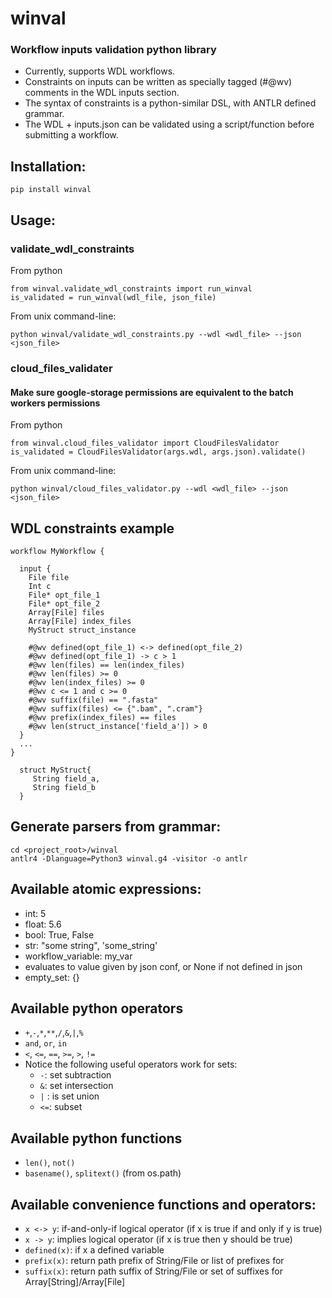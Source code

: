 # winval
### Workflow inputs validation python library

* Currently, supports WDL workflows.
* Constraints on inputs can be written as specially tagged (#@wv) comments in the WDL inputs section.
* The syntax of constraints is a python-similar DSL, with ANTLR defined grammar.
* The WDL + inputs.json can be validated using a script/function before submitting a workflow.


## Installation:
~~~
pip install winval
~~~

## Usage:

### validate_wdl_constraints
From python
~~~
from winval.validate_wdl_constraints import run_winval
is_validated = run_winval(wdl_file, json_file)
~~~

From unix command-line:
~~~
python winval/validate_wdl_constraints.py --wdl <wdl_file> --json <json_file>
~~~

### cloud_files_validater
#### Make sure google-storage permissions are equivalent to the batch workers permissions 

From python
~~~
from winval.cloud_files_validator import CloudFilesValidator
is_validated = CloudFilesValidator(args.wdl, args.json).validate()
~~~

From unix command-line:
~~~
python winval/cloud_files_validator.py --wdl <wdl_file> --json <json_file>
~~~

## WDL constraints example
~~~
workflow MyWorkflow {

  input {
    File file
    Int c
    File* opt_file_1
    File* opt_file_2
    Array[File] files
    Array[File] index_files
    MyStruct struct_instance

    #@wv defined(opt_file_1) <-> defined(opt_file_2)
    #@wv defined(opt_file_1) -> c > 1
    #@wv len(files) == len(index_files)
    #@wv len(files) >= 0
    #@wv len(index_files) >= 0
    #@wv c <= 1 and c >= 0
    #@wv suffix(file) == ".fasta"
    #@wv suffix(files) <= {".bam", ".cram"} 
    #@wv prefix(index_files) == files
    #@wv len(struct_instance['field_a']) > 0
  }
  ...
}
  
  struct MyStruct{
     String field_a,
     String field_b
  }
~~~

## Generate parsers from grammar:
~~~
cd <project_root>/winval
antlr4 -Dlanguage=Python3 winval.g4 -visitor -o antlr
~~~

## Available atomic expressions:
* int: 5
* float: 5.6
* bool: True, False
* str: "some string", 'some_string'
* workflow_variable: my_var
* evaluates to value given by json conf, or None if not defined in json
* empty_set: {} 

## Available python operators
* `+`,`-`,`*`,`**`,`/`,`&`,`|`,`%`
* `and`, `or`, `in`
* `<`, `<=`, `==`, `>=`, `>`, `!=`
* Notice the following useful operators work for sets:
  * `-`: set subtraction
  * `&`: set intersection
  * `|` : is set union 
  * `<=`:  subset 

## Available python functions
* `len()`, `not()`
* `basename()`, `splitext()` (from os.path)

## Available convenience functions and operators:
* `x <-> y`: if-and-only-if logical operator (if x is true if and only if y is true)
* `x -> y`: implies logical operator (if x is true then y should be true)
* `defined(x)`: if x a defined variable
* `prefix(x)`: return path prefix of String/File or list of prefixes for 
* `suffix(x)`: return path suffix of String/File or set of suffixes for Array[String]/Array[File]
